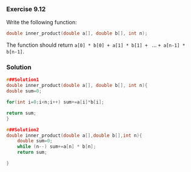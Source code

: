 ### Exercise 9.12
Write the following function:

```c
double inner_product(double a[], double b[], int n);
```

The function should return `a[0] * b[0] + a[1] * b[1] + ` ... `+ a[n-1] *
b[n-1]`.

### Solution

```c
###Solution1
double inner_product(double a[], double b[], int n){
double sum=0;

for(int i=0;i<n;i++) sum+=a[i]*b[i];

return sum;
}

###Solution2
double inner_product(double a[],double b[],int n){
    double sum=0;
    while (n--) sum+=a[n] * b[n];
    return sum;

}
```
